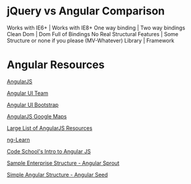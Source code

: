 jQuery vs Angular Comparison
======================

Works with IE6+ | Works with IE8+
One way binding | Two way bindings
Clean Dom  | Dom Full of Bindings 
No Real Structural Features | Some Structure or none if you please (MV-Whatever)
Library | Framework 


Angular Resources
======================

[AngularJS](https://docs.angularjs.org/api)

[Angular UI Team](http://angular-ui.github.io/)

[Angular UI Bootstrap](http://angular-ui.github.io/bootstrap/)

[AngularJS Google Maps](http://angular-google-maps.org/)

[Large List of AngularJS Resources](https://github.com/jmcunningham/AngularJS-Learning)

[ng-Learn](http://ng-learn.org/)

[Code School's Intro to Angular JS](http://campus.codeschool.com/courses/shaping-up-with-angular-js/intro)

[Sample Enterprise Structure - Angular Sprout](http://thedigitalself.com/blog/angular-sprout-the-scalable-angular-seed-app)

[Simple Angular Structure - Angular Seed](https://github.com/angular/angular-seed)

